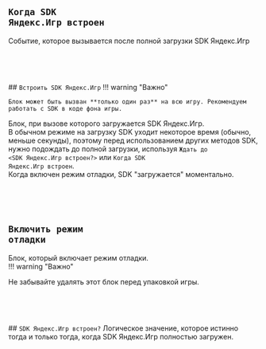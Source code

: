 ## <code class="sbt">Когда SDK Яндекс.Игр встроен</code>
Событие, которое вызывается после полной загрузки SDK Яндекс.Игр  
<p> <br> </p>  
<p> <br> </p>  
## <code class="sbt">Встроить SDK Яндекс.Игр</code>
!!! warning "Важно"

    Блок может быть вызван **только один раз** на всю игру. Рекомендуем работать с SDK в коде фона игры.  

Блок, при вызове которого загружается SDK Яндекс.Игр.  
В обычном режиме на загрузку SDK уходит некоторое время (обычно, меньше секунды), поэтому перед использованием других методов SDK, нужно подождать до полной загрузки, используя <code class="sb">Ждать до <SDK Яндекс.Игр встроен?></code> или <code class="sb">Когда SDK Яндекс.Игр встроен</code>.  
Когда включен режим отладки, SDK "загружается" моментально.  
<p> <br> </p>  
<p> <br> </p>  

## <code class="sbt">Включить режим отладки</code>
Блок, который включает режим отладки.  
!!! warning "Важно"

   Не забывайте удалять этот блок перед упаковкой игры.  

<p> <br> </p>  
<p> <br> </p>  
## <code class="sbt">SDK Яндекс.Игр встроен?</code>
Логическое значение, которое истинно тогда и только тогда, когда SDK Яндекс.Игр полностью загружен.  